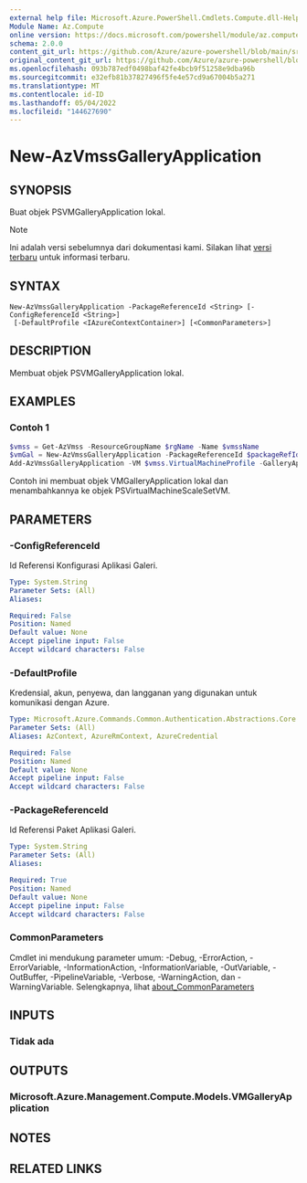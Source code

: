 ```yaml
---
external help file: Microsoft.Azure.PowerShell.Cmdlets.Compute.dll-Help.xml
Module Name: Az.Compute
online version: https://docs.microsoft.com/powershell/module/az.compute/new-azvmssgalleryapplication
schema: 2.0.0
content_git_url: https://github.com/Azure/azure-powershell/blob/main/src/Compute/Compute/help/New-AzVmssGalleryApplication.md
original_content_git_url: https://github.com/Azure/azure-powershell/blob/main/src/Compute/Compute/help/New-AzVmssGalleryApplication.md
ms.openlocfilehash: 093b787edf0498baf42fe4bcb9f51258e9dba96b
ms.sourcegitcommit: e32efb81b37827496f5fe4e57cd9a67004b5a271
ms.translationtype: MT
ms.contentlocale: id-ID
ms.lasthandoff: 05/04/2022
ms.locfileid: "144627690"
---
```

# New-AzVmssGalleryApplication

## SYNOPSIS
Buat objek PSVMGalleryApplication lokal.

> [!NOTE]
>Ini adalah versi sebelumnya dari dokumentasi kami. Silakan lihat [versi terbaru](/powershell/module/az.compute/new-azvmssgalleryapplication) untuk informasi terbaru.

## SYNTAX

```
New-AzVmssGalleryApplication -PackageReferenceId <String> [-ConfigReferenceId <String>]
 [-DefaultProfile <IAzureContextContainer>] [<CommonParameters>]
```

## DESCRIPTION
Membuat objek PSVMGalleryApplication lokal.

## EXAMPLES

### Contoh 1
```powershell
$vmss = Get-AzVmss -ResourceGroupName $rgName -Name $vmssName
$vmGal = New-AzVmssGalleryApplication -PackageReferenceId $packageRefId -ConfigReferenceId $configRefId
Add-AzVmssGalleryApplication -VM $vmss.VirtualMachineProfile -GalleryApplication $vmGal -Order 1
```

Contoh ini membuat objek VMGalleryApplication lokal dan menambahkannya ke objek PSVirtualMachineScaleSetVM.

## PARAMETERS

### -ConfigReferenceId
Id Referensi Konfigurasi Aplikasi Galeri.

```yaml
Type: System.String
Parameter Sets: (All)
Aliases:

Required: False
Position: Named
Default value: None
Accept pipeline input: False
Accept wildcard characters: False
```

### -DefaultProfile
Kredensial, akun, penyewa, dan langganan yang digunakan untuk komunikasi dengan Azure.

```yaml
Type: Microsoft.Azure.Commands.Common.Authentication.Abstractions.Core.IAzureContextContainer
Parameter Sets: (All)
Aliases: AzContext, AzureRmContext, AzureCredential

Required: False
Position: Named
Default value: None
Accept pipeline input: False
Accept wildcard characters: False
```

### -PackageReferenceId
Id Referensi Paket Aplikasi Galeri.

```yaml
Type: System.String
Parameter Sets: (All)
Aliases:

Required: True
Position: Named
Default value: None
Accept pipeline input: False
Accept wildcard characters: False
```

### CommonParameters
Cmdlet ini mendukung parameter umum: -Debug, -ErrorAction, -ErrorVariable, -InformationAction, -InformationVariable, -OutVariable, -OutBuffer, -PipelineVariable, -Verbose, -WarningAction, dan -WarningVariable. Selengkapnya, lihat [about_CommonParameters](http://go.microsoft.com/fwlink/?LinkID=113216)

## INPUTS

### Tidak ada

## OUTPUTS

### Microsoft.Azure.Management.Compute.Models.VMGalleryApplication

## NOTES

## RELATED LINKS
